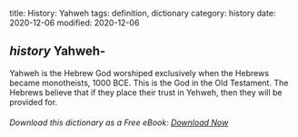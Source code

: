 title: History: Yahweh
tags: definition, dictionary
category: history
date: 2020-12-06
modified: 2020-12-06

## _history_ Yahweh-
Yahweh is the Hebrew God worshiped exclusively when
the Hebrews became monotheists, 1000 BCE.
 This is the God in
the Old Testament. The Hebrews believe that if they place their trust
in Yehweh, then they will be provided for.


###### Download *this* dictionary as a Free eBook: [Download Now]({static}static/SerfHistoryDictionary.pdf)

